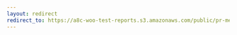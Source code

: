 ```yaml
---
layout: redirect
redirect_to: https://a8c-woo-test-reports.s3.amazonaws.com/public/pr-merge/40603/e2e/index.html
---
```

